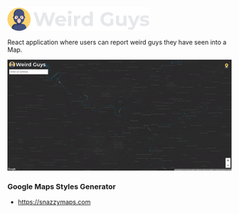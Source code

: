 <img src="src/assets/logo.png" alt="logo" width="320" />

<p>React application where users can report weird guys they have seen into a Map.</p>

![](src/assets/demo.gif)

### Google Maps Styles Generator

- https://snazzymaps.com
